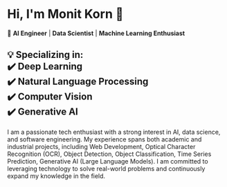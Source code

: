 # Hi, I'm Monit Korn 👋

🔹 **AI Engineer** | **Data Scientist** | **Machine Learning Enthusiast**

💡 **Specializing in:**  
✔️ **Deep Learning**  
✔️ **Natural Language Processing**  
✔️ **Computer Vision**  
✔️ **Generative AI**
---
I am a passionate tech enthusiast with a strong interest in AI, data science, and software engineering. My experience spans both academic and industrial projects, including Web Development, Optical Character Recognition (OCR), Object Detection, Object Classification, Time Series Prediction, Generative AI (Large Language Models). I am committed to leveraging technology to solve real-world problems and continuously expand my knowledge in the field.


